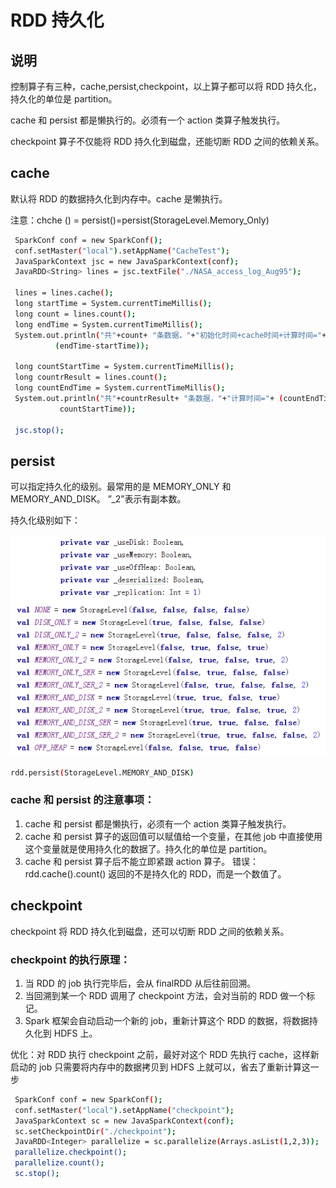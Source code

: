 # RDD 持久化

## 说明

控制算子有三种，cache,persist,checkpoint，以上算子都可以将 RDD 持久化，持久化的单位是 partition。

cache 和 persist 都是懒执行的。必须有一个 action 类算子触发执行。

checkpoint 算子不仅能将 RDD 持久化到磁盘，还能切断 RDD 之间的依赖关系。

## cache

默认将 RDD 的数据持久化到内存中。cache 是懒执行。

注意：chche () = persist()=persist(StorageLevel.Memory_Only)

``` bash
 SparkConf conf = new SparkConf();
 conf.setMaster("local").setAppName("CacheTest");
 JavaSparkContext jsc = new JavaSparkContext(conf);
 JavaRDD<String> lines = jsc.textFile("./NASA_access_log_Aug95");

 lines = lines.cache();
 long startTime = System.currentTimeMillis();
 long count = lines.count();
 long endTime = System.currentTimeMillis();
 System.out.println("共"+count+ "条数据，"+"初始化时间+cache时间+计算时间="+ 
          (endTime-startTime));
		
 long countStartTime = System.currentTimeMillis();
 long countrResult = lines.count();
 long countEndTime = System.currentTimeMillis();
 System.out.println("共"+countrResult+ "条数据，"+"计算时间="+ (countEndTime-
           countStartTime));
		
 jsc.stop();
```

## persist

可以指定持久化的级别。最常用的是 MEMORY_ONLY 和 MEMORY_AND_DISK。 ”_2”表示有副本数。

持久化级别如下：

![持久化级别](pic/StorageLevel.png)

``` bash
rdd.persist(StorageLevel.MEMORY_AND_DISK)
```

### cache 和 persist 的注意事项：

1.	cache 和 persist 都是懒执行，必须有一个 action 类算子触发执行。
2.	cache 和 persist 算子的返回值可以赋值给一个变量，在其他 job 中直接使用这个变量就是使用持久化的数据了。持久化的单位是 partition。
3.	cache 和 persist 算子后不能立即紧跟 action 算子。
错误：rdd.cache().count() 返回的不是持久化的 RDD，而是一个数值了。

## checkpoint

checkpoint 将 RDD 持久化到磁盘，还可以切断 RDD 之间的依赖关系。

### checkpoint 的执行原理：
1.	当 RDD 的 job 执行完毕后，会从 finalRDD 从后往前回溯。
2.	当回溯到某一个 RDD 调用了 checkpoint 方法，会对当前的 RDD 做一个标记。
3.	Spark 框架会自动启动一个新的 job，重新计算这个 RDD 的数据，将数据持久化到 HDFS 上。

优化：对 RDD 执行 checkpoint 之前，最好对这个 RDD 先执行 cache，这样新启动的 job 只需要将内存中的数据拷贝到 HDFS 上就可以，省去了重新计算这一步

``` bash
 SparkConf conf = new SparkConf();
 conf.setMaster("local").setAppName("checkpoint");
 JavaSparkContext sc = new JavaSparkContext(conf);
 sc.setCheckpointDir("./checkpoint");
 JavaRDD<Integer> parallelize = sc.parallelize(Arrays.asList(1,2,3));
 parallelize.checkpoint();
 parallelize.count();
 sc.stop();

```
